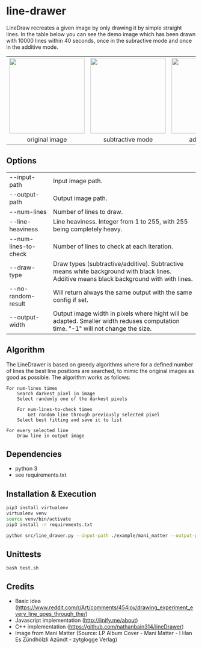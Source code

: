 # line-drawer
 
LineDraw recreates a given image by only drawing it by simple straight lines.
In the table below you can see the demo image which has been drawn with 10000 lines within 40 seconds, once in the subractive mode and once in the additive mode.

<table>
  <tr>
    <th><img src="https://github.com/ced-mos/line-drawer/raw/main/example/mani_matter.png" width="200" /></th>
    <th><img src="https://github.com/ced-mos/line-drawer/raw/main/img/mani_matter_subtractive.png" width="200" /></th>
    <th><img src="https://github.com/ced-mos/line-drawer/raw/main/img/mani_matter_additive.png" width="200" /></th>
  </tr>
  <tr>
    <td style="text-align: center">original image</td>
    <td style="text-align: center">subtractive mode</td>
    <td style="text-align: center">additive mode</td>
  </tr>
</table>

## Options

<table>
    <tr>
        <td>--input-path</td>
        <td>Input image path.</td>
    </tr>
    <tr>
        <td>--output-path</td>
        <td>Output image path.</td>
    </tr>
    <tr>
        <td>--num-lines</td>
        <td>Number of lines to draw.</td>
    </tr>
    <tr>
        <td>--line-heaviness</td>
        <td>Line heaviness. Integer from 1 to 255, with 255 being completely heavy.</td>
    </tr>
    <tr>
        <td>--num-lines-to-check</td>
        <td>Number of lines to check at each iteration.</td>
    </tr>
    <tr>
        <td>--draw-type</td>
        <td>Draw types (subtractive/additive). Subtractive means white background with black lines. Additive means black background with with lines.</td>
    </tr>
    <tr>
        <td>--no-random-result</td>
        <td>Will return always the same output with the same config if set.</td>
    </tr>
    <tr>
        <td>--output-width</td>
        <td>Output image width in pixels where hight will be adapted. Smaller width reduses computation time. "-1" will not change the size.</td>
    </tr>
</table>

## Algorithm
The LineDrawer is based on greedy algorithms where for a defined number of lines the best line positions are searched, to mimic the original images as good as possible.
The algorithm works as follows:

```
For num-lines times
    Search darkest pixel in image
    Select randomly one of the darkest pixels

    For num-lines-to-check times
        Get random line through previously selected pixel
    Select best fitting and save it to list

For every selected line
    Draw line in output image
```
## Dependencies
- python 3
- see requirements.txt

## Installation & Execution
```bash
pip3 install virtualenv
virtualenv venv
source venv/bin/activate
pip3 install -r requirements.txt

python src/line_drawer.py --input-path ./example/mani_matter --output-path ./out_image.png --num-lines 10000   
```

## Unittests
```
bash test.sh
```

## Credits
- Basic idea (https://www.reddit.com/r/Art/comments/454joy/drawing_experiment_every_line_goes_through_the/)
- Javascript implementation (http://linify.me/about)
- C++ implementation (https://github.com/nathanbain314/lineDrawer)
- Image from Mani Matter (Source: LP Album Cover - Mani Matter - I Han Es Zündhölzli Azündt - zytglogge Verlag)

